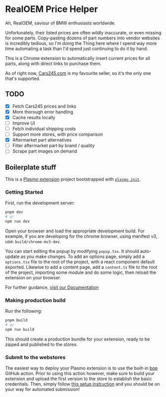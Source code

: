 # RealOEM Price Helper

Ah, RealOEM, saviour of BMW enthusiasts worldwide.

Unfortunately, their listed prices are often wildly inaccurate, or even missing for some parts. Copy-pasting dozens of part numbers into vendor websites is incredibly tedious, so I'm doing the Thing here where I spend way more time automating a task than I'd spend just continuing to do it by hand.

This is a Chrome extension to automatically insert current prices for all parts, along with direct links to purchase them.

As of right now, [Cars245.com](https://cars245.com) is my favourite seller, so it's the only one that's supported.

## TODO

- [x] Fetch Cars245 prices and links
- [x] More thorough error handling
- [x] Cache results locally
- [ ] Improve UI
- [ ] Fetch individual shipping costs
- [ ] Support more stores, with price comparison
- [x] Aftermarket part alternatives
- [ ] Filter aftermarket part by brand / quality
- [ ] Scrape part images on demand

## Boilerplate stuff

This is a [Plasmo extension](https://docs.plasmo.com/) project bootstrapped with [`plasmo init`](https://www.npmjs.com/package/plasmo).

### Getting Started

First, run the development server:

```bash
pnpm dev
# or
npm run dev
```

Open your browser and load the appropriate development build. For example, if you are developing for the chrome browser, using manifest v3, use: `build/chrome-mv3-dev`.

You can start editing the popup by modifying `popup.tsx`. It should auto-update as you make changes. To add an options page, simply add a `options.tsx` file to the root of the project, with a react component default exported. Likewise to add a content page, add a `content.ts` file to the root of the project, importing some module and do some logic, then reload the extension on your browser.

For further guidance, [visit our Documentation](https://docs.plasmo.com/)

### Making production build

Run the following:

```bash
pnpm build
# or
npm run build
```

This should create a production bundle for your extension, ready to be zipped and published to the stores.

### Submit to the webstores

The easiest way to deploy your Plasmo extension is to use the built-in [bpp](https://bpp.browser.market) GitHub action. Prior to using this action however, make sure to build your extension and upload the first version to the store to establish the basic credentials. Then, simply follow [this setup instruction](https://docs.plasmo.com/framework/workflows/submit) and you should be on your way for automated submission!
